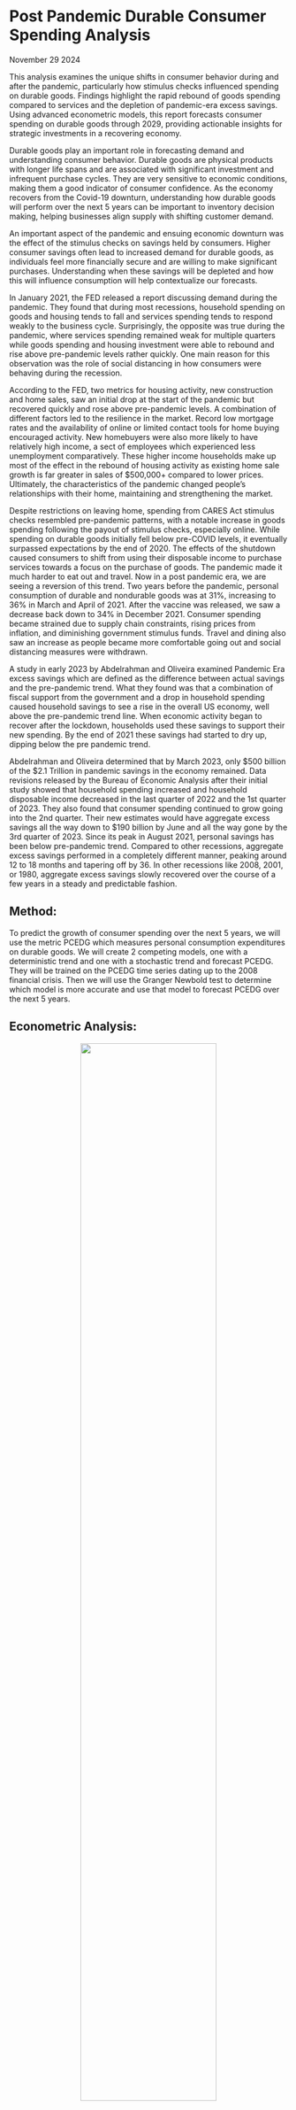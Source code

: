 # Post Pandemic Durable Consumer Spending Analysis


November 29 2024

This analysis examines the unique shifts in consumer behavior during and after the pandemic, particularly how stimulus checks influenced spending on durable goods. Findings highlight the rapid rebound of goods spending compared to services and the depletion of pandemic-era excess savings. Using advanced econometric models, this report forecasts consumer spending on durable goods through 2029, providing actionable insights for strategic investments in a recovering economy.

Durable goods play an important role in forecasting demand and understanding consumer behavior.  Durable goods are physical products with longer life spans and are associated with significant investment and infrequent purchase cycles.  They are very sensitive to economic conditions, making them a good indicator of consumer confidence.  As the economy recovers from the Covid-19 downturn, understanding how durable goods will perform over the next 5 years can be important to inventory decision making, helping businesses align supply with shifting customer demand.  

An important aspect of the pandemic and ensuing economic downturn was the effect of the stimulus checks on savings held by consumers.  Higher consumer savings often lead to increased demand for durable goods, as individuals feel more financially secure and are willing to make significant purchases.  Understanding when these savings will be depleted and how this will influence consumption will help contextualize our forecasts.  

In January 2021, the FED released a report discussing demand during the pandemic.  They found that during most recessions, household spending on goods and housing tends to fall and services spending tends to respond weakly to the business cycle.  Surprisingly, the opposite was true during the pandemic, where services spending remained weak for multiple quarters while goods spending and housing investment were able to rebound and rise above pre-pandemic levels rather quickly.  One main reason for this observation was the role of social distancing in how consumers were behaving during the recession.  

According to the FED, two metrics for housing activity, new construction and home sales, saw an initial drop at the start of the pandemic but recovered quickly and rose above pre-pandemic levels.  A combination of different factors led to the resilience in the market.  Record low mortgage rates and the availability of online or limited contact tools for home buying encouraged activity.  New homebuyers were also more likely to have relatively high income, a sect of employees which experienced less unemployment comparatively.  These higher income households make up most of the effect in the rebound of housing activity as existing home sale growth is far greater in sales of $500,000+ compared to lower prices.  Ultimately, the characteristics of the pandemic changed people’s relationships with their home, maintaining and strengthening the market.  

Despite restrictions on leaving home, spending from CARES Act stimulus checks resembled pre-pandemic patterns, with a notable increase in goods spending following the payout of stimulus checks, especially online. While spending on durable goods initially fell below pre-COVID levels, it eventually surpassed expectations by the end of 2020\.  The effects of the shutdown caused consumers to shift from using their disposable income to purchase services towards a focus on the purchase of goods.  The pandemic made it much harder to eat out and travel.  Now in a post pandemic era, we are seeing a reversion of this trend.  Two years before the pandemic, personal consumption of durable and nondurable goods was at 31%, increasing to 36% in March and April of 2021\.  After the vaccine was released, we saw a decrease back down to 34% in December 2021\.  Consumer spending became strained due to supply chain constraints, rising prices from inflation, and diminishing government stimulus funds.  Travel and dining also saw an increase as people became more comfortable going out and social distancing measures were withdrawn.  

A study in early 2023 by Abdelrahman and Oliveira examined Pandemic Era excess savings which are defined as the difference between actual savings and the pre-pandemic trend.  What they found was that a combination of fiscal support from the government and a drop in household spending caused household savings to see a rise in the overall US economy, well above the pre-pandemic trend line.  When economic activity began to recover after the lockdown, households used these savings to support their new spending.  By the end of 2021 these savings had started to dry up, dipping below the pre pandemic trend.  

Abdelrahman and Oliveira determined that by March 2023, only $500 billion of the $2.1 Trillion in pandemic savings in the economy remained. Data revisions released by the Bureau of Economic Analysis after their initial study showed that household spending increased and household disposable income decreased in the last quarter of 2022 and the 1st quarter of 2023\.  They also found that consumer spending continued to grow going into the 2nd quarter.  Their new estimates would have aggregate excess savings all the way down to $190 billion by June and all the way gone by the 3rd quarter of 2023\.  Since its peak in August 2021, personal savings has been below pre-pandemic trend.  Compared to other recessions, aggregate excess savings performed in a completely different manner, peaking around 12 to 18 months and tapering off by 36\.  In other recessions like 2008, 2001, or 1980, aggregate excess savings slowly recovered over the course of a few years in a steady and predictable fashion.  

## Method:


To predict the growth of consumer spending over the next 5 years, we will use the metric PCEDG which measures personal consumption expenditures on durable goods.  We will create 2 competing models, one with a deterministic trend and one with a stochastic trend and forecast PCEDG. They will be trained on the PCEDG time series dating up to the 2008 financial crisis.  Then we will use the Granger Newbold test to determine which model is more accurate and use that model to forecast PCEDG over the next 5 years.  



## Econometric Analysis:

<p align="center">
  <img src="https://github.com/chuckles023/Post-Pandemic-Durable-Consumer-Spending-Analysis/blob/main/images/pi31.png" width="70%">
</p>

 
**A graph of PCEDG (1984 \- Present)**  
**Unit: Billions of Dollars**  
**Frequency: Monthly**

| Dickey-Fuller Unit Root Test, Series LPCE 
Regression Run From 1984:05 to 2009:01 
Observations        298 
With intercept and trend 
With 3 lags chosen from 4 by AIC 
Null is unit root. Reject in left tail. 
Sig Level    Crit Value 
1%(\*\*)         \-3.99236 
5%(\*)          \-3.42635 
10%            \-3.13610 
T-Statistic     0.52263  
| Dickey-Fuller Unit Root Test, Series DIFFPCE 
Regression Run From 1984:04 to 2009:01 
Observations        299 
With intercept and trend 
With 2 lags chosen from 4 by AIC 
Null is unit root. Reject in left tail. 
Sig Level    Crit Value 
1%(\*\*)        \-3.9923 
5%(\*)         \-3.4263 
10%           \-3.1361 
T-Statistic  \-14.4328\*\*  |
| :---- | :---- |

First we run a Dickey-Fuller Unit Root Test on 2 variables to determine if there is a unit root in the data.  LPCE takes the log of PCEDG to stabilize variance in the data.  DIFFPCE is the first difference of LPCE which further removes trends from the data.  The T statistic from the test on the left is 0.52263, greater than the critical value, so we fail to reject the null hypothesis of a unit root in the LPCE series.  We now know that the data has a stochastic trend.  The T statistic of the test on the right is \-14.4328, less than the critical value, so we reject the null hypothesis of a unit root.  We have removed the trend from the data.      

## Modeling Personal Consumption using a Deterministic Trend ARMA (3,3):

|  Box-Jenkins \- Estimation by LS Gauss-Newton NO CONVERGENCE IN 100 ITERATIONS LAST CRITERION WAS  0.0003008 TRY INCREASING ITERS OPTION Dependent Variable LPCE Monthly Data From 1984:01 To 2009:01 Usable Observations                       301 Degrees of Freedom                        293 Centered R^2                        0.9957698 R-Bar^2                             0.9956688 Uncentered R^2                      0.9999853 Mean of Dependent Variable       6.5286337876 Std Error of Dependent Variable  0.3860471760 Standard Error of Estimate       0.0254065885 Sum of Squared Residuals         0.1891299579 Log Likelihood                       682.4504 Durbin-Watson Statistic                2.0590 Q(36-6)                               24.9151 Significance Level of Q             0.7291489     Variable                        Coeff      Std Error      T-Stat      Signif \*\*\*\*\*\*\*\*\*\*\*\*\*\*\*\*\*\*\*\*\*\*\*\*\*\*\*\*\*\*\*\*\*\*\*\*\*\*\*\*\*\*\*\*\*\*\*\*\*\*\*\*\*\*\*\*\*\*\*\*\*\*\*\*\*\*\*\*\*\*\*\*\*\*\*\*\*\*\*\*\*\*\*\* 1\.  CONSTANT                        177.67946  11378.06246      0.01562  0.98755139 2\.  AR{1}                             0.89998      0.42986      2.09365  0.03715081 3\.  AR{2}                            \-0.13693      0.45329     \-0.30208  0.76280702 4\.  AR{3}                             0.23639      0.36665      0.64474  0.51960104 5\.  MA{1}                            \-0.31526      0.43410     \-0.72623  0.46827769 6\.  MA{2}                             0.07209      0.35221      0.20467  0.83797417 7\.  MA{3}                             0.00796      0.19433      0.04095  0.96736128 8\.  TREND                            \-0.04522      1.90340     \-0.02376  0.98106099 | Inverse Roots of AR and MA polynomials Absolute Value of MA Roots 1   0.077592 2   0.320262 3   0.320262 Absolute Value of AR Roots 1   0.486304 2   0.486304 3   0.999587 |
| :---- | :---- |

<p align="center">
  <img src = "https://github.com/chuckles023/Post-Pandemic-Durable-Consumer-Spending-Analysis/blob/main/images/pi32.png" width="45%">
  <img src = "https://github.com/chuckles023/Post-Pandemic-Durable-Consumer-Spending-Analysis/blob/main/images/pi33.png" width="45%">
</p>

The deterministic trend ARMA (3,3) model for the log of personal consumption expenditures (LPCE) demonstrates a strong overall fit, with an R2R2 of 0.9958. However, individual parameter significance is mixed:

* Trend Term: The coefficient (-0.04522) is not statistically significant (p=0.981p=0.981). 
* AR(1): Statistically significant (p=0.037p=0.037), indicating a relationship between current and previous periods.
* Other AR/MA Terms: Generally not significant, suggesting potential overfitting or issues in capturing underlying data dynamics. Despite high R2R2, the lack of significant coefficients raises concerns about the model's predictive power and robustness.

| ![][https://github.com/chuckles023/Post-Pandemic-Durable-Consumer-Spending-Analysis/blob/main/images/pi34.png] | Forecast Analysis for PCEFOR From 2009:02 to 2014:12 Mean Error                 \-0.0887747 Mean Absolute Error         0.0936523 Root Mean Square Error      0.1139442 Mean Square Error            0.012983 Theil's U                  153.145408 Mean Pct Error              \-0.012800 Mean Abs Pct Error           0.013504 Root Mean Square Pct Error   0.016431 Theil's Relative U         153.980148 Theil Inequality Measure     0.008164   Bias                       0.607007   Variance                   0.372274   Covariance                 0.020719  |
| :---- | :---- |

Forecast analysis reveals:

* Mean Absolute Error (MAE): 0.0937, indicating the model's average forecast error is small relative to the scale of LPCE.  
* Root Mean Square Error (RMSE): 0.1139, slightly larger, suggesting occasional larger deviations.  
* Theil's U (153.15): Very high, indicating poor relative performance compared to naive forecasting methods. While the deterministic trend model captures overall trends, its high forecast error variance and poor comparative performance suggest limited accuracy for long-term forecasting.

 

## Modeling Personal Consumption Expenditures using a Stochastic Trend ARIMA (1,1,3):

| Box-Jenkins \- Estimation by LS Gauss-Newton Convergence in    42 Iterations. Final criterion was  0.0000071 \<=  0.0000100 Dependent Variable LPCE, differenced 1 times Monthly Data From 1984:01 To 2009:01 Usable Observations                       301 Degrees of Freedom                        296 Centered R^2                        0.9956981 R-Bar^2                             0.9956399 Uncentered R^2                      0.9999851 Mean of Dependent Variable       6.5286337876 Std Error of Dependent Variable  0.3860471760 Standard Error of Estimate       0.0254910500 Sum of Squared Residuals         0.1923389145 Log Likelihood                       679.9183 Durbin-Watson Statistic                1.9915 Q(36-4)                               23.8464 Significance Level of Q             0.8499215     Variable                        Coeff      Std Error      T-Stat      Signif \*\*\*\*\*\*\*\*\*\*\*\*\*\*\*\*\*\*\*\*\*\*\*\*\*\*\*\*\*\*\*\*\*\*\*\*\*\*\*\*\*\*\*\*\*\*\*\*\*\*\*\*\*\*\*\*\*\*\*\*\*\*\*\*\*\*\*\*\*\*\*\*\*\*\*\*\*\*\*\*\*\*\*\* 1\.  CONSTANT                      0.003639446  0.000864197      4.21136  0.00003372 2\.  AR{1}                         0.464862437  0.233597543      1.99001  0.04750909 3\.  MA{1}                        \-0.897620343  0.235492944     \-3.81167  0.00016793 4\.  MA{2}                         0.062120168  0.130665772      0.47541  0.63484348 5\.  MA{3}                         0.147139486  0.060113638      2.44769  0.01495840  | Inverse Roots of AR and MA polynomials Absolute Value of MA Roots 1   0.322716 2   0.675235 3   0.675235 Absolute Value of AR Roots 1   0.464862 2   1.000000 |
| :---- | :---- |

<p align="center">
  <img src = "https://github.com/chuckles023/Post-Pandemic-Durable-Consumer-Spending-Analysis/blob/main/images/pi35.png" width="45%">
  <img src = "https://github.com/chuckles023/Post-Pandemic-Durable-Consumer-Spending-Analysis/blob/main/images/pi36.png" width="45%">
</p>

The stochastic trend ARIMA (1,1,3) model for LPCE exhibits:

* Significant Parameters: The constant (p=0.000p=0.000), AR(1) (p=0.048p=0.048), and MA(3) (p=0.015p=0.015) are statistically significant, supporting the inclusion of these terms. 
* Good Fit: R2=0.9957R2=0.9957, comparable to the deterministic model, but with fewer parameters.  
* Stationarity Achieved: Differencing effectively removed the stochastic trend. This model is more parsimonious and statistically valid, suggesting it better captures the dynamics of LPCE.

 

| ![]["https://github.com/chuckles023/Post-Pandemic-Durable-Consumer-Spending-Analysis/blob/main/images/pi37.png"] | Forecast Analysis for PCEFOR2 From 2009:02 to 2014:12 Mean Error                 0.02069965 Mean Absolute Error        0.02227465 Root Mean Square Error     0.02517930 Mean Square Error            0.000634 Theil's U                    7.002004 Mean Pct Error               0.002937 Mean Abs Pct Error           0.003164 Root Mean Square Pct Error   0.003579 Theil's Relative U           7.045567 Theil Inequality Measure     0.001790   Bias                       0.675832   Variance                   0.000000   Covariance                 0.324168  |
| :---- | :---- |

Forecast analysis for ARIMA (1,1,3) indicates:

* Lower Forecast Errors: MAE of 0.0223 and RMSE of 0.0252, much smaller than the deterministic trend model.  
* Theil's U (7.00): Drastically lower, showing better forecasting accuracy relative to naive methods. This model's reduced errors and superior performance metrics suggest it is the better choice for forecasting LPCE.

 

## Model Comparisons:

**![]["https://github.com/chuckles023/Post-Pandemic-Durable-Consumer-Spending-Analysis/blob/main/images/pi38.png"]**  
**Granger-Newbold Test:**

Granger-Newbold Forecast Comparison Test  
Forecasts of LPCE over 2009:02 to 2014:12

Forecast Test Stat P(GN\>x)  
PCEFOR     20.1132 0.00000  
PCEFOR2   \-20.1132 1.00000

| Deterministic Trend:![]["https://github.com/chuckles023/Post-Pandemic-Durable-Consumer-Spending-Analysis/blob/main/images/pi39.png"] | Stochastic Trend:![]["https://github.com/chuckles023/Post-Pandemic-Durable-Consumer-Spending-Analysis/blob/main/images/pi310.png"] |
| :---- | :---- |
| Correlations of PCEFOR Errors Monthly Data From 2009:02 To 2014:12 Lag     ACF        PACF    1   0.970391   0.970391    2   0.954876   0.226546    3   0.947539   0.199033    4   0.934967  \-0.005741    5   0.920045  \-0.046836    6   0.904972  \-0.054346    7   0.896462   0.088038    8   0.872603  \-0.236849 Ljung-Box Q-Statistics Lags  Statistic Signif Lvl    1     69.723   0.000000    2    138.213   0.000000    3    206.646   0.000000    4    274.270   0.000000    5    340.744   0.000000    6    406.048   0.000000    7    471.131   0.000000    8    533.774   0.000000 | Correlations of PCEFOR2 Errors Monthly Data From 2009:02 To 2014:12 Lag     ACF        PACF    1    0.32363    0.32363    2    0.05188   \-0.05904    3    0.03070    0.03589    4   \-0.07522   \-0.10519    5   \-0.19145   \-0.15039    6   \-0.23875   \-0.15164    7   \-0.08414    0.04367    8   \-0.19210   \-0.20994 Ljung-Box Q-Statistics Lags  Statistic Signif Lvl    1      7.755   0.005357    2      7.957   0.018713    3      8.029   0.045419    4      8.467   0.075908    5     11.345   0.044953    6     15.890   0.014355    7     16.464   0.021201    8     19.500   0.012403 |

Diebold-Mariano Forecast Comparison Test  
Forecasts of PCEDG over 2009:02 to 2014:12  
Test Statistics Corrected for Serial Correlation of 6 lags  
Forecast    MSE     Test Stat P(DM\>x)  
PCEXP    16169.1851    2.8794 0.00199  
PCEXP2     806.9966   \-2.8794 0.99801

Granger-Newbold Test:
A test statistic of 20.1132 for the deterministic model and \-20.1132 for the stochastic model confirms significant differences in forecasting accuracy. The stochastic trend model is superior, as its errors exhibit lower autocorrelation and variance.

Diebold-Mariano Test:
The stochastic model (MSE \= 807\) significantly outperforms the deterministic model (MSE \= 16169), with a pp-value of 0.002 favoring the stochastic trend model. Conclusion: The stochastic trend ARIMA model is the more accurate and reliable choice for forecasting.

## Forecasting 2024-2029 using the ARIMA Model:

### Model:

| Box-Jenkins \- Estimation by LS Gauss-Newton Convergence in    18 Iterations. Final criterion was  0.0000059 \<=  0.0000100 Dependent Variable LPCE, differenced 1 times Monthly Data From 1984:01 To 2024:10 Usable Observations                       490 Degrees of Freedom                        485 Centered R^2                        0.9969376 R-Bar^2                             0.9969123 Uncentered R^2                      0.9999839 Mean of Dependent Variable       6.8148112637 Std Error of Dependent Variable  0.4961822306 Standard Error of Estimate       0.0275712126 Sum of Squared Residuals         0.3686833052 Log Likelihood                      1066.8147 Durbin-Watson Statistic                1.9965 Q(36-4)                               31.8843 Significance Level of Q             0.4724967     Variable                        Coeff      Std Error      T-Stat      Signif \*\*\*\*\*\*\*\*\*\*\*\*\*\*\*\*\*\*\*\*\*\*\*\*\*\*\*\*\*\*\*\*\*\*\*\*\*\*\*\*\*\*\*\*\*\*\*\*\*\*\*\*\*\*\*\*\*\*\*\*\*\*\*\*\*\*\*\*\*\*\*\*\*\*\*\*\*\*\*\*\*\*\*\* 1\.  CONSTANT                      0.003844793  0.000683903      5.62184  0.00000003 2\.  AR{1}                         0.290354553  0.484454476      0.59934  0.54922383 3\.  MA{1}                        \-0.556794226  0.485359352     \-1.14718  0.25187310 4\.  MA{2}                        \-0.137833740  0.137726044     \-1.00078  0.31743127 5\.  MA{3}                         0.082433978  0.107368024      0.76777  0.44299730  | Inverse Roots of AR and MA polynomials Absolute Value of MA Roots 1   0.379356 2   0.425718 3   0.510432 Absolute Value of AR Roots 1   0.290355 2   1.000000  |
| :---- | :---- |
| ![]["https://github.com/chuckles023/Post-Pandemic-Durable-Consumer-Spending-Analysis/blob/main/images/pi311.png"] | ![]["https://github.com/chuckles023/Post-Pandemic-Durable-Consumer-Spending-Analysis/blob/main/images/pi312.png"] |

### Forecasts:

**Random Simulation Forecast:**  
forecast for 2025:05    2283.81536  
forecast for 2025:11    2240.53694  
forecast for 2029:01    2614.70652  
![]["https://github.com/chuckles023/Post-Pandemic-Durable-Consumer-Spending-Analysis/blob/main/images/pi313.png"]

**Bootstrap Forecast:**  
forecast for 2025:05    2376.59793  
forecast for 2025:11    2529.02747  
forecast for 2029:01    2736.78437

![]["https://github.com/chuckles023/Post-Pandemic-Durable-Consumer-Spending-Analysis/blob/main/images/pi314.png"]

## Conclusion:

From the research I can determine that excess household savings are in fact going down, but I believe that they will deviate towards the trend and will recover over the next couple years as we see inflation cool down, as it was at its peak in June 2022\.  Consumer spending overall was very different during the pandemic which had an effect on how savings were used, which will also return to the pre-pandemic trend. The stochastic trend model predicts a sustained increase in durable goods spending through 2029, providing a robust basis for investment decisions. While uncertainties remain, such as potential economic shocks, the forecast supports confidence in market stability and growth in the durable goods sector.  

**Sources:**

1. [**https://www.frbsf.org/research-and-insights/publications/economic-letter/2023/05/rise-and-fall-of-pandemic-excess-savings/**](https://www.frbsf.org/research-and-insights/publications/economic-letter/2023/05/rise-and-fall-of-pandemic-excess-savings/)

2. [**https://www.frbsf.org/research-and-insights/data-and-indicators/pandemic-era-excess-savings/**](https://www.frbsf.org/research-and-insights/data-and-indicators/pandemic-era-excess-savings/)

3. [**https://www.federalreserve.gov/econres/notes/feds-notes/the-unusual-composition-of-demand-during-the-pandemic-20210114.html**](https://www.federalreserve.gov/econres/notes/feds-notes/the-unusual-composition-of-demand-during-the-pandemic-20210114.html) 

4. [**https://www.wsj.com/articles/consumers-are-pivoting-spending-to-services-like-dining-and-travel-11643797808**](https://www.wsj.com/articles/consumers-are-pivoting-spending-to-services-like-dining-and-travel-11643797808) 

**Google Doc Backup: [https://docs.google.com/document/d/1Y-tgRmOcSbbQkaNLWTNiM6cHRU4rmoXSLNVfwsDYYpE/edit?usp=sharing](https://docs.google.com/document/d/1Y-tgRmOcSbbQkaNLWTNiM6cHRU4rmoXSLNVfwsDYYpE/edit?usp=sharing)** 
